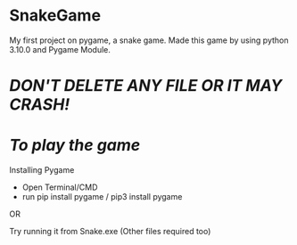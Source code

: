# SnakeGame 


My first project on pygame, a snake game. 
Made this game by using python 3.10.0 and Pygame Module. 

#  *DON'T DELETE ANY FILE OR IT MAY CRASH!*

# *To play the game*
Installing Pygame
- Open Terminal/CMD
- run pip install pygame / pip3 install pygame

OR

Try running it from Snake.exe (Other files required too)

